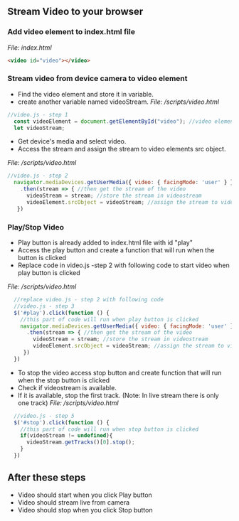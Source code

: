 ## Stream Video to your browser

### Add video element to index.html file
_File: index.html_

```html
<video id="video"></video>
```

### Stream video from device camera to video element
* Find the video element and store it in variable.
* create another variable named videoStream. 
_File: /scripts/video.html_

```javascript
//video.js - step 1
  const videoElement = document.getElementById("video"); //video element created in index.html file
  let videoStream;
  ```
  
 * Get device's media and select video.
 * Access the stream and assign the stream to video elements src object.
 
 _File: /scripts/video.html_
  ```javascript
  //video.js - step 2
    navigator.mediaDevices.getUserMedia({ video: { facingMode: 'user' } }) //get user media, select video
      .then(stream => { //then get the stream of the video
        videoStream = stream; //store the stream in videostream 
        videoElement.srcObject = videoStream; //assign the stream to video element's src object.
     })
  ```

### Play/Stop Video
* Play button is already added to index.html file with id "play"
* Access the play button and create a function that will run when the button is clicked
* Replace code in video.js -step 2 with following code to start video when play button is clicked
 
 _File: /scripts/video.html_
```javascript
  //replace video.js - step 2 with following code
  //video.js - step 3
  $('#play').click(function () {
    //this part of code will run when play button is clicked   
    navigator.mediaDevices.getUserMedia({ video: { facingMode: 'user' } }) //get user media, select video
      .then(stream => { //then get the stream of the video
        videoStream = stream; //store the stream in videostream 
        videoElement.srcObject = videoStream; //assign the stream to video element's src object.
     })      
  })
```
* To stop the video access stop button and create function that will run when the stop button is clicked
* Check if videostream is available.
* If it is available, stop the first track. (Note: In live stream there is only one track)
_File: /scripts/video.html_
```javascript
  //video.js - step 5
  $('#stop').click(function () {
    //this part of code will run when stop button is clicked       
    if(videoStream != undefined){
      videoStream.getTracks()[0].stop();
    }
  })
```

## After these steps
* Video should start when you click Play button
* Video should stream live from camera
* Video should stop when you click Stop button

 
